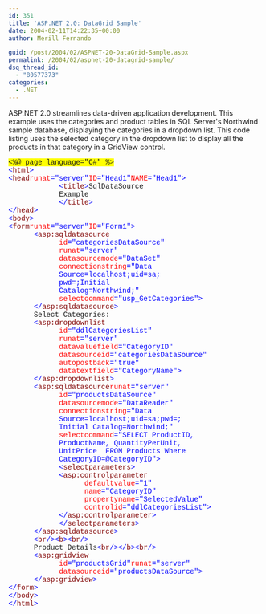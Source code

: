 ```yaml
---
id: 351
title: 'ASP.NET 2.0: DataGrid Sample'
date: 2004-02-11T14:22:35+00:00
author: Merill Fernando

guid: /post/2004/02/ASPNET-20-DataGrid-Sample.aspx
permalink: /2004/02/aspnet-20-datagrid-sample/
dsq_thread_id:
  - "80577373"
categories:
  - .NET
---
```

<body xmlns="http://www.w3.org/1999/xhtml">
    <div class="Section1">
        <p class="MsoNormal">
            ASP.NET 2.0 streamlines data-driven application development. This example uses the
            categories and product tables in SQL Server's Northwind sample database, displaying
            the categories in a dropdown list. This code listing uses the selected category in
            the dropdown list to display all the products in that category in a GridView control.
        </p>
        <p class="MsoNormal" style='text-autospace:none'>
            <span style=';font-family:"Courier New";background:yellow'>&lt;%@ page language="C#"
            %&gt;<br />
            </span><font color="blue"><span style=';font-family:"Courier New";color:blue'>&lt;</span></font><font color="maroon"><span style='; font-family:"Courier New";color:maroon'>html</span></font><span style=';font-family:"Courier New"; color:blue'>&gt;<br />
            &lt;</span><font color="maroon"><span style=';font-family:"Courier New";color:maroon'>head</span></font><font color="red"><span style=';font-family:"Courier New"; color:red'>runat</span></font><font color="blue"><span style=';font-family:"Courier New";color:blue'>="server"</span></font><font color="red"><span style=';font-family:"Courier New"; color:red'>ID</span></font><font color="blue"><span style=';font-family:"Courier New";color:blue'>="Head1"</span></font><font color="red"><span style=';font-family:"Courier New"; color:red'>NAME</span></font><font color="blue"><span style=';font-family:"Courier New";color:blue'>="Head1"&gt;<br />
            </span></font><span style='; font-family:"Courier New"'>&#160;&#160;&#160;&#160;&#160;&#160;&#160;&#160;&#160;&#160;&#160; <font color="blue"><span style='color:blue'>&lt;</span></font><font color="maroon"><span style='color:maroon'>title</span></font><font color="blue"><span style='color:blue'>&gt;</span></font>SqlDataSource<br />
            &#160;&#160;&#160;&#160;&#160;&#160;&#160;&#160;&#160;&#160;&#160; Example<br />
            &#160;&#160;&#160;&#160;&#160;&#160;&#160;&#160;&#160;&#160;&#160; <font color="blue"><span style='color:blue'>&lt;/</span></font><font color="maroon"><span style='color:maroon'>title</span></font><font color="blue"><span style='color:blue'>&gt;<br />
            &lt;/</span></font><font color="maroon"><span style='color:maroon'>head</span></font><font color="blue"><span style='color:blue'>&gt;<br />
            &lt;</span></font><font color="maroon"><span style='color:maroon'>body</span></font><font color="blue"><span style='color:blue'>&gt;<br />
            &lt;</span></font><font color="maroon"><span style='color:maroon'>form</span></font><font color="red"><span style='color:red'>runat</span></font><font color="blue"><span style='color:blue'>="server"</span></font><font color="red"><span style='color:red'>ID</span></font><font color="blue"><span style='color:blue'>="Form1"&gt;</span></font>&#160;&#160;&#160;&#160;&#160;&#160;&#160;&#160;&#160;&#160;&#160;&#160;&#160;&#160;&#160;<br />
            &#160;&#160;&#160;&#160;&#160; <font color="blue"><span style='color:blue'>&lt;</span></font><font color="maroon"><span style='color:maroon'>asp:sqldatasource</span></font><font color="fuchsia"><span style='color:fuchsia'>
            <br />
            &#160;&#160;&#160;&#160;&#160;&#160;&#160;&#160;&#160;&#160;&#160;</span></font> <font color="red"><span style='color:red'>id</span></font><font color="blue"><span style='color:blue'>="categoriesDataSource"</span></font><font color="fuchsia"><span style='color:fuchsia'>&#160;&#160;&#160;&#160;<br />
            &#160;&#160;&#160;&#160;&#160;&#160;&#160;&#160;&#160;&#160;&#160;</span></font> <font color="red"><span style='color:red'>runat</span></font><font color="blue"><span style='color:blue'>="server"</span></font><font color="fuchsia"><span style='color:fuchsia'>
            <br />
            &#160;&#160;&#160;&#160;&#160;&#160;&#160;&#160;&#160;&#160;&#160;</span></font> <font color="red"><span style='color:red'>datasourcemode</span></font><font color="blue"><span style='color:blue'>="DataSet"</span></font><font color="fuchsia"><span style='color:fuchsia'>
            <br />
            &#160;&#160;&#160;&#160;&#160;&#160;&#160;&#160;&#160;&#160;&#160;</span></font> <font color="red"><span style='color:red'>connectionstring</span></font><font color="blue"><span style='color:blue'>="Data<br />
            &#160;&#160;&#160;&#160;&#160;&#160;&#160;&#160;&#160;&#160;&#160; Source=localhost;uid=sa;<br />
            &#160;&#160;&#160;&#160;&#160;&#160;&#160;&#160;&#160;&#160;&#160; pwd=;Initial<br />
            &#160;&#160;&#160;&#160;&#160;&#160;&#160;&#160;&#160;&#160;&#160; Catalog=Northwind;"<br />
            </span></font><font color="fuchsia"><span style='color:fuchsia'>&#160;&#160;&#160;&#160;&#160;&#160;&#160;&#160;&#160;&#160;&#160;</span></font> <font color="red"><span style='color:red'>selectcommand</span></font><font color="blue"><span style='color:blue'>="usp_GetCategories"&gt;<br />
            </span></font>&#160;&#160;&#160;&#160;&#160; <font color="blue"><span style='color:blue'>&lt;/</span></font><font color="maroon"><span style='color:maroon'>asp:sqldatasource</span></font><font color="blue"><span style='color:blue'>&gt;<br />
            </span></font>&#160;&#160;&#160;&#160;&#160; Select Categories:<br />
            &#160;&#160;&#160;&#160;&#160; <font color="blue"><span style='color:blue'>&lt;</span></font><font color="maroon"><span style='color:maroon'>asp:dropdownlist</span></font><font color="fuchsia"><span style='color:fuchsia'>
            <br />
            &#160;&#160;&#160;&#160;&#160;&#160;&#160;&#160;&#160;&#160;&#160;</span></font> <font color="red"><span style='color:red'>id</span></font><font color="blue"><span style='color:blue'>="ddlCategoriesList"</span></font><font color="fuchsia"><span style='color:fuchsia'>
            <br />
            &#160;&#160;&#160;&#160;&#160;&#160;&#160;&#160;&#160;&#160;&#160;</span></font> <font color="red"><span style='color:red'>runat</span></font><font color="blue"><span style='color:blue'>="server"</span></font><font color="fuchsia"><span style='color:fuchsia'>
            <br />
            &#160;&#160;&#160;&#160;&#160;&#160;&#160;&#160;&#160;&#160;&#160;</span></font> <font color="red"><span style='color:red'>datavaluefield</span></font><font color="blue"><span style='color:blue'>="CategoryID"</span></font><font color="fuchsia"><span style='color:fuchsia'>
            <br />
            &#160;&#160;&#160;&#160;&#160;&#160;&#160;&#160;&#160;&#160;&#160;</span></font> <font color="red"><span style='color:red'>datasourceid</span></font><font color="blue"><span style='color:blue'>="categoriesDataSource"</span></font><font color="fuchsia"><span style='color:fuchsia'>
            <br />
            &#160;&#160;&#160;&#160;&#160;&#160;&#160;&#160;&#160;&#160;&#160;</span></font> <font color="red"><span style='color:red'>autopostback</span></font><font color="blue"><span style='color:blue'>="true"<br />
            </span></font><font color="fuchsia"><span style='color:fuchsia'>&#160;&#160;&#160;&#160;&#160;
            &#160;&#160;&#160;&#160;&#160;</span></font> <font color="red"><span style='color:red'>datatextfield</span></font><font color="blue"><span style='color:blue'>="CategoryName"&gt;<br />
            </span></font>&#160;&#160;&#160;&#160;&#160; <font color="blue"><span style='color:blue'>&lt;/</span></font><font color="maroon"><span style='color:maroon'>asp:dropdownlist</span></font><font color="blue"><span style='color:blue'>&gt;<br />
            </span></font>&#160;&#160;&#160;&#160;&#160; <font color="blue"><span style='color:blue'>&lt;</span></font><font color="maroon"><span style='color: maroon'>asp:sqldatasource</span></font><font color="red"><span style='color:red'>runat</span></font><font color="blue"><span style='color:blue'>="server"</span></font><font color="fuchsia"><span style='color:fuchsia'>
            <br />
            &#160;&#160;&#160;&#160;&#160;&#160;&#160;&#160;&#160;&#160;&#160;</span></font> <font color="red"><span style='color:red'>id</span></font><font color="blue"><span style='color:blue'>="productsDataSource"</span></font><font color="fuchsia"><span style='color:fuchsia'>
            <br />
            &#160;&#160;&#160;&#160;&#160;&#160;&#160;&#160;&#160;&#160;&#160;</span></font> <font color="red"><span style='color:red'>datasourcemode</span></font><font color="blue"><span style='color:blue'>="DataReader"<br />
            </span></font><font color="fuchsia"><span style='color:fuchsia'>&#160;&#160;&#160;&#160;&#160;&#160;&#160;&#160;&#160;&#160;&#160;</span></font> <font color="red"><span style='color:red'>connectionstring</span></font><font color="blue"><span style='color:blue'>="Data<br />
            &#160;&#160;&#160;&#160;&#160;&#160;&#160;&#160;&#160;&#160;&#160; Source=localhost;uid=sa;pwd=;<br />
            &#160;&#160;&#160;&#160;&#160;&#160;&#160;&#160;&#160;&#160;&#160; Initial Catalog=Northwind;"<br />
            </span></font><font color="fuchsia"><span style='color:fuchsia'>&#160;&#160;&#160;&#160;&#160;&#160;&#160;&#160;&#160;&#160;&#160;</span></font> <font color="red"><span style='color:red'>selectcommand</span></font><font color="blue"><span style='color:blue'>="SELECT
            ProductID,<br />
            &#160;&#160;&#160;&#160;&#160;&#160;&#160;&#160;&#160;&#160;&#160; ProductName, QuantityPerUnit,<br />
            &#160;&#160;&#160;&#160;&#160;&#160;&#160;&#160;&#160;&#160;&#160; UnitPrice&#160;
            FROM Products Where<br />
            &#160;&#160;&#160;&#160;&#160;&#160;&#160;&#160;&#160;&#160;&#160; CategoryID=@CategoryID"&gt;<br />
            </span></font>&#160;&#160;&#160;&#160;&#160;&#160;&#160;&#160;&#160;&#160;&#160; <font color="blue"><span style='color:blue'>&lt;</span></font><font color="maroon"><span style='color:maroon'>selectparameters</span></font><font color="blue"><span style='color:blue'>&gt;<br />
            </span></font>&#160;&#160;&#160;&#160;&#160;&#160;&#160;&#160;&#160;&#160;&#160; <font color="blue"><span style='color:blue'>&lt;</span></font><font color="maroon"><span style='color:maroon'>asp:controlparameter</span></font><font color="fuchsia"><span style='color:fuchsia'>
            <br />
            &#160;&#160;&#160;&#160;&#160;&#160;&#160;&#160;&#160;&#160;&#160;&#160;&#160;&#160;&#160;&#160;&#160;</span></font> <font color="red"><span style='color:red'>defaultvalue</span></font><font color="blue"><span style='color:blue'>="1"</span></font><font color="fuchsia"><span style='color:fuchsia'>
            <br />
            &#160;&#160;&#160;&#160;&#160;&#160;&#160;&#160;&#160;&#160;&#160;&#160;&#160;&#160;&#160;&#160;&#160;</span></font> <font color="red"><span style='color:red'>name</span></font><font color="blue"><span style='color:blue'>="CategoryID"</span></font><font color="fuchsia"><span style='color:fuchsia'>
            <br />
            &#160;&#160;&#160;&#160;&#160;&#160;&#160;&#160;&#160;&#160;&#160;&#160;&#160;&#160;&#160;&#160;&#160;</span></font> <font color="red"><span style='color:red'>propertyname</span></font><font color="blue"><span style='color:blue'>="SelectedValue"</span></font><font color="fuchsia"><span style='color:fuchsia'>
            <br />
            &#160;&#160;&#160;&#160;&#160;&#160;&#160;&#160;&#160;&#160;&#160;&#160;&#160;&#160;&#160;&#160;&#160;</span></font> <font color="red"><span style='color:red'>controlid</span></font><font color="blue"><span style='color:blue'>="ddlCategoriesList"&gt;<br />
            </span></font>&#160;&#160;&#160;&#160;&#160;&#160;&#160;&#160;&#160;&#160;&#160; <font color="blue"><span style='color:blue'>&lt;/</span></font><font color="maroon"><span style='color:maroon'>asp:controlparameter</span></font><font color="blue"><span style='color:blue'>&gt;<br />
            </span></font>&#160;&#160;&#160;&#160;&#160;&#160;&#160;&#160;&#160;&#160;&#160; <font color="blue"><span style='color:blue'>&lt;/</span></font><font color="maroon"><span style='color:maroon'>selectparameters</span></font><font color="blue"><span style='color:blue'>&gt;<br />
            </span></font>&#160;&#160;&#160;&#160;&#160; <font color="blue"><span style='color:blue'>&lt;/</span></font><font color="maroon"><span style='color:maroon'>asp:sqldatasource</span></font><font color="blue"><span style='color:blue'>&gt;<br />
            </span></font>&#160;&#160;&#160;&#160;&#160; <font color="blue"><span style='color:blue'>&lt;</span></font><font color="maroon"><span style='color: maroon'>br</span></font><font color="blue"><span style='color:blue'>/&gt;&lt;</span></font><font color="maroon"><span style='color:maroon'>b</span></font><font color="blue"><span style='color:blue'>&gt;&lt;</span></font><font color="maroon"><span style='color:maroon'>br</span></font><font color="blue"><span style='color:blue'>/&gt;<br />
            </span></font>&#160;&#160;&#160;&#160;&#160; Product Details<font color="blue"><span style='color:blue'>&lt;</span></font><font color="maroon"><span style='color: maroon'>br</span></font><font color="blue"><span style='color:blue'>/&gt;&lt;/</span></font><font color="maroon"><span style='color:maroon'>b</span></font><font color="blue"><span style='color:blue'>&gt;&lt;</span></font><font color="maroon"><span style='color:maroon'>br</span></font><font color="blue"><span style='color:blue'>/&gt;<br />
            </span></font>&#160;&#160;&#160;&#160;&#160; <font color="blue"><span style='color:blue'>&lt;</span></font><font color="maroon"><span style='color: maroon'>asp:gridview</span></font><font color="fuchsia"><span style='color:fuchsia'>
            <br />
            &#160;&#160;&#160;&#160;&#160;&#160;&#160;&#160;&#160;&#160;&#160;</span></font> <font color="red"><span style='color:red'>id</span></font><font color="blue"><span style='color:blue'>="productsGrid"</span></font><font color="red"><span style='color:red'>runat</span></font><font color="blue"><span style='color:blue'>="server"</span></font><font color="fuchsia"><span style='color:fuchsia'>
            <br />
            &#160;&#160;&#160;&#160;&#160;&#160;&#160;&#160;&#160;&#160;&#160;</span></font> <font color="red"><span style='color:red'>datasourceid</span></font><font color="blue"><span style='color:blue'>="productsDataSource"&gt;<br />
            </span></font>&#160;&#160;&#160;&#160;&#160; <font color="blue"><span style='color:blue'>&lt;/</span></font><font color="maroon"><span style='color:maroon'>asp:gridview</span></font><font color="blue"><span style='color:blue'>&gt;<br />
            &lt;/</span></font><font color="maroon"><span style='color:maroon'>form</span></font><font color="blue"><span style='color:blue'>&gt;<br />
            &lt;/</span></font><font color="maroon"><span style='color:maroon'>body</span></font><font color="blue"><span style='color:blue'>&gt;<br />
            &lt;/</span></font><font color="maroon"><span style='color:maroon'>html</span></font><font color="blue"><span style='color:blue'>&gt;</span></font></span>
        </p>
    </div>
</body>